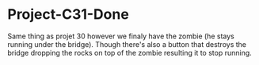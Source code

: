 # Project-C31-Done
Same thing as projet 30 however we finaly have the zombie (he stays running under the bridge). Though there's also a button that destroys the bridge dropping the rocks on top of the zombie resulting it to stop running.
